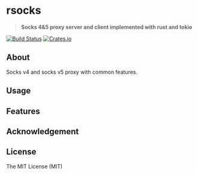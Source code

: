 # rsocks

> **Socks 4&amp;5 proxy server and client implemented with rust and tokio**

[![Build Status](https://github.com/10fish/rsocks/actions/workflows/rust.yml/badge.svg)](https://github.com/10fish/rsocks/actions/workflows/rust.yml)
[![Crates.io](https://img.shields.io/crates/d/rsocks?style=flat-square)](https://crates.io/crates/rsocks)

## About

Socks v4 and socks v5 proxy with common features. 

## Usage


## Features


## Acknowledgement


## License

The MIT License (MIT)
